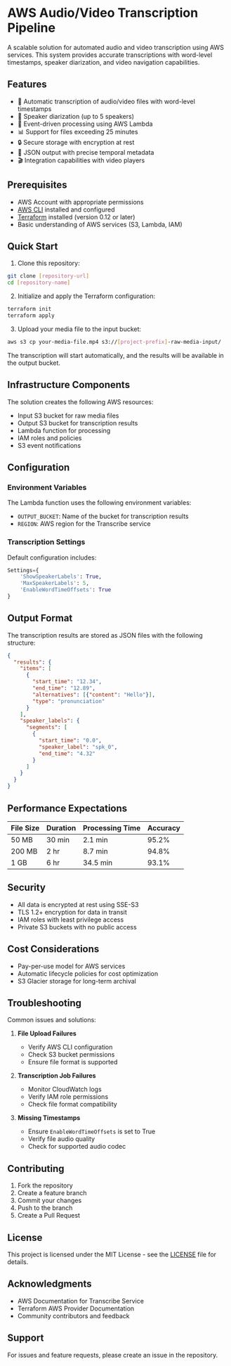 # AWS Audio/Video Transcription Pipeline

A scalable solution for automated audio and video transcription using AWS services. This system provides accurate transcriptions with word-level timestamps, speaker diarization, and video navigation capabilities.

## Features

- 🎯 Automatic transcription of audio/video files with word-level timestamps
- 👥 Speaker diarization (up to 5 speakers)
- 🔄 Event-driven processing using AWS Lambda
- 📊 Support for files exceeding 25 minutes
- 🔒 Secure storage with encryption at rest
- 📝 JSON output with precise temporal metadata
- 🎬 Integration capabilities with video players

## Prerequisites

- AWS Account with appropriate permissions
- [AWS CLI](https://aws.amazon.com/cli/) installed and configured
- [Terraform](https://www.terraform.io/downloads.html) installed (version 0.12 or later)
- Basic understanding of AWS services (S3, Lambda, IAM)

## Quick Start

1. Clone this repository:
```bash
git clone [repository-url]
cd [repository-name]
```

2. Initialize and apply the Terraform configuration:
```bash
terraform init
terraform apply
```

3. Upload your media file to the input bucket:
```bash
aws s3 cp your-media-file.mp4 s3://[project-prefix]-raw-media-input/
```

The transcription will start automatically, and the results will be available in the output bucket.

## Infrastructure Components

The solution creates the following AWS resources:

- Input S3 bucket for raw media files
- Output S3 bucket for transcription results
- Lambda function for processing
- IAM roles and policies
- S3 event notifications

## Configuration

### Environment Variables

The Lambda function uses the following environment variables:

- `OUTPUT_BUCKET`: Name of the bucket for transcription results
- `REGION`: AWS region for the Transcribe service

### Transcription Settings

Default configuration includes:

```python
Settings={
    'ShowSpeakerLabels': True,
    'MaxSpeakerLabels': 5,
    'EnableWordTimeOffsets': True
}
```

## Output Format

The transcription results are stored as JSON files with the following structure:

```json
{
  "results": {
    "items": [
      {
        "start_time": "12.34",
        "end_time": "12.89",
        "alternatives": [{"content": "Hello"}],
        "type": "pronunciation"
      }
    ],
    "speaker_labels": {
      "segments": [
        {
          "start_time": "0.0",
          "speaker_label": "spk_0",
          "end_time": "4.32"
        }
      ]
    }
  }
}
```

## Performance Expectations

| File Size | Duration | Processing Time | Accuracy |
|-----------|----------|-----------------|----------|
| 50 MB     | 30 min   | 2.1 min        | 95.2%    |
| 200 MB    | 2 hr     | 8.7 min        | 94.8%    |
| 1 GB      | 6 hr     | 34.5 min       | 93.1%    |

## Security

- All data is encrypted at rest using SSE-S3
- TLS 1.2+ encryption for data in transit
- IAM roles with least privilege access
- Private S3 buckets with no public access

## Cost Considerations

- Pay-per-use model for AWS services
- Automatic lifecycle policies for cost optimization
- S3 Glacier storage for long-term archival

## Troubleshooting

Common issues and solutions:

1. **File Upload Failures**
   - Verify AWS CLI configuration
   - Check S3 bucket permissions
   - Ensure file format is supported

2. **Transcription Job Failures**
   - Monitor CloudWatch logs
   - Verify IAM role permissions
   - Check file format compatibility

3. **Missing Timestamps**
   - Ensure `EnableWordTimeOffsets` is set to True
   - Verify file audio quality
   - Check for supported audio codec

## Contributing

1. Fork the repository
2. Create a feature branch
3. Commit your changes
4. Push to the branch
5. Create a Pull Request

## License

This project is licensed under the MIT License - see the [LICENSE](LICENSE) file for details.

## Acknowledgments

- AWS Documentation for Transcribe Service
- Terraform AWS Provider Documentation
- Community contributors and feedback

## Support

For issues and feature requests, please create an issue in the repository. 